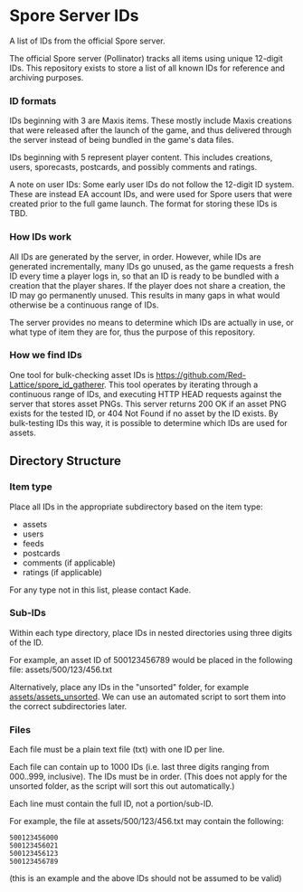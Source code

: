 # Spore Server IDs
A list of IDs from the official Spore server.

The official Spore server (Pollinator) tracks all items using unique 12-digit IDs. This repository exists to store a list of all known IDs for reference and archiving purposes.

### ID formats
IDs beginning with 3 are Maxis items. These mostly include Maxis creations that were released after the launch of the game, and thus delivered through the server instead of being bundled in the game's data files.

IDs beginning with 5 represent player content. This includes creations, users, sporecasts, postcards, and possibly comments and ratings.

A note on user IDs: Some early user IDs do not follow the 12-digit ID system. These are instead EA account IDs, and were used for Spore users that were created prior to the full game launch. The format for storing these IDs is TBD.

### How IDs work
All IDs are generated by the server, in order. However, while IDs are generated incrementally, many IDs go unused, as the game requests a fresh ID every time a player logs in, so that an ID is ready to be bundled with a creation that the player shares. If the player does not share a creation, the ID may go permanently unused. This results in many gaps in what would otherwise be a continuous range of IDs.

The server provides no means to determine which IDs are actually in use, or what type of item they are for, thus the purpose of this repository.

### How we find IDs
One tool for bulk-checking asset IDs is https://github.com/Red-Lattice/spore_id_gatherer. This tool operates by iterating through a continuous range of IDs, and executing HTTP HEAD requests against the server that stores asset PNGs. This server returns 200 OK if an asset PNG exists for the tested ID, or 404 Not Found if no asset by the ID exists. By bulk-testing IDs this way, it is possible to determine which IDs are used for assets.

## Directory Structure
### Item type
Place all IDs in the appropriate subdirectory based on the item type:
- assets
- users
- feeds
- postcards
- comments (if applicable)
- ratings (if applicable)

For any type not in this list, please contact Kade.

### Sub-IDs
Within each type directory, place IDs in nested directories using three digits of the ID.

For example, an asset ID of 500123456789 would be placed in the following file: assets/500/123/456.txt

Alternatively, place any IDs in the "unsorted" folder, for example [assets/assets_unsorted](assets/assets_unsorted). We can use an automated script to sort them into the correct subdirectories later.

### Files
Each file must be a plain text file (txt) with one ID per line.

Each file can contain up to 1000 IDs (i.e. last three digits ranging from 000..999, inclusive). The IDs must be in order. (This does not apply for the unsorted folder, as the script will sort this out automatically.)

Each line must contain the full ID, not a portion/sub-ID.

For example, the file at assets/500/123/456.txt may contain the following:
```
500123456000
500123456021
500123456123
500123456789
```
(this is an example and the above IDs should not be assumed to be valid)
